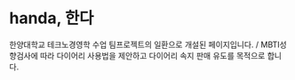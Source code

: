 # handa, 한다
한양대학교 테크노경영학 수업 팀프로젝트의 일환으로 개설된 페이지입니다. /
MBTI성향검사에 따라 다이어리 사용법을 제안하고 다이어리 속지 판매 유도를 목적으로 합니다. 
